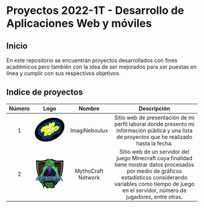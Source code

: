 
# Proyectos 2022-1T - Desarrollo de Aplicaciones Web y móviles

## Inicio

En este repositorio se encuentran proyectos desarrollados con fines académicos pero también con la idea de ser mejorados para ser puestas en línea y cumplir con sus respectivos objetivos.

## Indice de proyectos

<table>
  <thead>
    <tr>
      <th>Número</th>
      <th>Logo</th>
      <th>Nombre</th>
      <th>Descripción</th>
    </tr>
  </thead>
  <tbody>
    <tr>
      <td align="center">1</td>
      <td align="center">
        <img src="Proyecto1/recursos/img/otros/neboulux.png">
      </td>
      <td align="center">ImagiNeboulux</td>
      <td align="center">
        Sitio web de presentación de mi perfil laboral donde presento mi información pública y una lista de proyectos que he realizado hasta la fecha.
      </td>
    </tr>
    <tr>
      <td align="center">2</td>
      <td align="center">
        <img src="Proyecto2/recursos/img/mythoicon.png">
      </td>
      <td align="center">MythoCraft Network</td>
      <td align="center">
        Sitio web de un servidor del juego Minecraft cuya finalidad tiene mostrar datos procesados por medio de gráficos estadísticos considerando variables como tiempo de juego en el servidor, número de jugadores, entre otras.
      </td>
    </tr>
  </tbody>
</table>